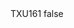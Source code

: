 <?xml version="1.0" encoding="UTF-8"?>
<CustomMetadata xmlns="http://soap.sforce.com/2006/04/metadata">
    <label>TXU161</label>
    <protected>false</protected>
</CustomMetadata>
